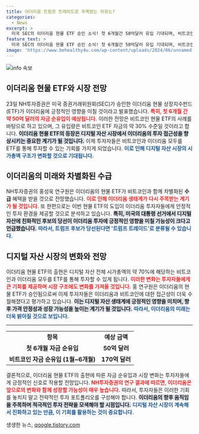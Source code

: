 ```yaml
---
title: 이더리움 트럼프 트레이드로 주목받는 이유는?
categories:
  - News
excerpt: >
  미국 SEC의 이더리움 현물 ETF 승인 소식! 첫 6개월간 50억달러 유입 기대되며, 비트코인의 뒤를 이어 이더리움이 투자 시장에서 주목받고 있습니다. 트럼프 트레이드로의 가능성까지, 디지털자산의 새로운 전환점을 맞이하세요!
feature_text: >
  미국 SEC의 이더리움 현물 ETF 승인 소식! 첫 6개월간 50억달러 유입 기대되며, 비트코인의 뒤를 이어 이더리움이 투자 시장에서 주목받고 있습니다. 트럼프 트레이드로의 가능성까지, 디지털자산의 새로운 전환점을 맞이하세요!
image: 'https://www.behealthy4u.com/wp-content/uploads/2024/06/unnamed-file.png'
---
```


<p><img src="https://www.behealthy4u.com/wp-content/uploads/2024/06/unnamed-file.png" alt="info 속보" /></p>

<h2 data-ke-size="size26">이더리움 현물 ETF와 시장 전망</h2>

<p data-ke-size="size16">23일 NH투자증권은 미국 증권거래위원회(SEC)가 승인한 이더리움 현물 상장지수펀드(ETF)가 이더리움에 긍정적인 영향을 미칠 것이라고 발표했습니다. <b><span style="color: #ee2323;">특히, 첫 6개월 간 약 50억 달러의 자금 순유입이 예상됩니다.</span></b> 이러한 전망은 비트코인 현물 ETF의 사례를 바탕으로 하고 있으며, 그 유입량은 비트코인 ETF 자금의 약 30% 수준일 것이라고 합니다. <b><span style="background-color: #21538527;">이더리움 현물 ETF의 등장은 디지털 자산 시장에서 이더리움의 투자 접근성을 향상시키는 중요한 계기가 될 것입니다.</span></b> 이제 투자자들은 비트코인과 이더리움 모두를 ETF를 통해 투자할 수 있는 기회를 가지게 되었습니다. <b><span style="color: #1a5490;">이로 인해 디지털 자산 시장의 시가총액 구조가 변화할 것으로 기대됩니다.</span></b></p>

<h2 data-ke-size="size26">이더리움의 미래와 차별화된 수급</h2>

<p data-ke-size="size16">NH투자증권의 홍성욱 연구원은 이더리움의 현물 ETF가 비트코인과 함께 차별화된 <b>수급</b> 혜택을 받을 것으로 전망했습니다. <b><span style="color: #ee2323;">이로 인해 이더리움 생태계가 다시 주목받는 계기가 될 것입니다.</span></b> 또 한편으로는 이번 현물 ETF의 도입이 이더리움 투자자들에게 안정적인 투자 환경을 제공할 것으로 분석하고 있습니다. <b><span style="background-color: #21538527;">특히, 미국의 대통령 선거에서 디지털 자산에 친화적인 후보의 당선이 이더리움 투자에 긍정적인 영향을 미칠 가능성이 크다고 언급했습니다.</span></b> <b><span style="color: #1a5490;">따라서, 트럼프 후보가 당선된다면 '트럼프 트레이드'로 분류될 수 있습니다.</span></b></p>

<h2 data-ke-size="size26">디지털 자산 시장의 변화와 전망</h2>

<p data-ke-size="size16">이더리움 현물 ETF의 출현은 디지털 자산 전체 시가총액의 약 70%에 해당하는 비트코인과 이더리움 모두를 ETF를 통해 투자할 수 있게 됩니다. <b><span style="color: #ee2323;">이러한 변화는 투자자들에게 큰 기회를 제공하며 시장 구조에도 변화를 가져올 것입니다.</span></b> 홍 연구원은 이더리움의 현물 ETF가 승인됨으로써 이제 투자자들은 이더리움과 비트코인에 대한 접근성이 더욱 수월해졌다고 평가하고 있습니다. <b><span style="background-color: #21538527;">이는 디지털 자산 생태계에 긍정적인 영향을 미치며, 향후 가격 안정성과 성장 가능성을 높이는 계기가 될 것입니다.</span></b> <b><span style="color: #1a5490;">따라서, 이더리움의 미래는 더욱 밝아질 것으로 보입니다.</span></b></p>

<hr>

<table style="width:100%; border-collapse:collapse;">
  <tr>
    <td style="text-align: center; height: 17px;"><b>항목</b></td>
    <td style="text-align: center; height: 17px;"><b>예상 금액</b></td>
  </tr>
  <tr>
    <td style="text-align: center; height: 17px;"><b>첫 6개월 자금 순유입</b></td>
    <td style="text-align: center; height: 17px;"><b>50억 달러</b></td>
  </tr>
  <tr>
    <td style="text-align: center; height: 17px;"><b>비트코인 자금 순유입 (1월~6개월)</b></td>
    <td style="text-align: center; height: 17px;"><b>170억 달러</b></td>
  </tr>
</table>

<p data-ke-size="size16">결론적으로, 이더리움 현물 ETF의 출현에 따른 자금 순유입과 시장 변화는 투자자들에게 긍정적인 신호로 작용할 전망입니다. <b><span style="color: #ee2323;">NH투자증권의 연구 결과에 따르면, 이더리움은 앞으로의 변화와 함께 성장할 가능성이 매우 높습니다.</span></b> 따라서, 투자자들은 이러한 기회를 놓치지 말고 전략적인 투자 포트폴리오를 구성해야 합니다. <b><span style="background-color: #21538527;">이더리움의 향후 움직임을 주목하며 적극적인 투자 전략을 모색해야 할 시점입니다.</span></b> <b><span style="color: #1a5490;">디지털 자산 시장이 계속해서 진화하고 있는 만큼, 이 기회를 활용하는 것이 중요합니다.</span></b></p>
생생한 뉴스, <a href="https://qoogle.tistory.com" rel="dofollow">qoogle.tistory.com</a>


